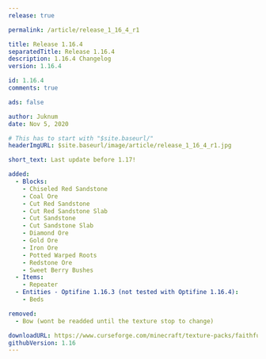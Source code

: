 ```yaml
---
release: true

permalink: /article/release_1_16_4_r1

title: Release 1.16.4
separatedTitle: Release 1.16.4
description: 1.16.4 Changelog
version: 1.16.4

id: 1.16.4
comments: true

ads: false

author: Juknum
date: Nov 5, 2020

# This has to start with "$site.baseurl/"
headerImgURL: $site.baseurl/image/article/release_1_16_4_r1.jpg

short_text: Last update before 1.17!

added:
  - Blocks:
    - Chiseled Red Sandstone
    - Coal Ore
    - Cut Red Sandstone
    - Cut Red Sandstone Slab
    - Cut Sandstone
    - Cut Sandstone Slab
    - Diamond Ore
    - Gold Ore
    - Iron Ore
    - Potted Warped Roots
    - Redstone Ore
    - Sweet Berry Bushes
  - Items:
    - Repeater
  - Entities - Optifine 1.16.3 (not tested with Optifine 1.16.4):
    - Beds

removed:
  - Bow (wont be readded until the texture stop to change)

downloadURL: https://www.curseforge.com/minecraft/texture-packs/faithful-3d/files/3103041
githubVersion: 1.16
---
```

